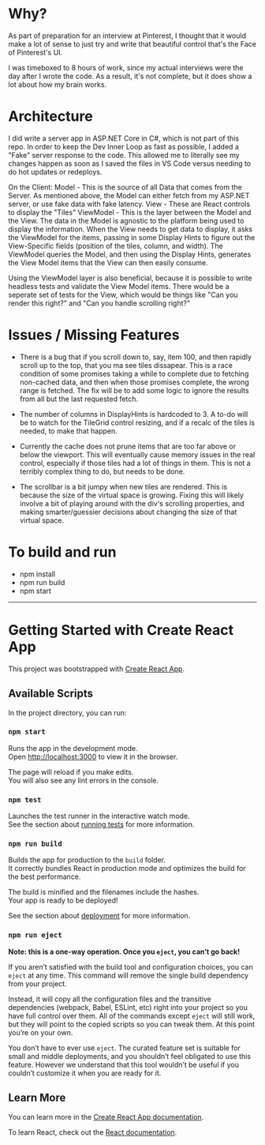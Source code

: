 # Why?

As part of preparation for an interview at Pinterest, I thought that it would make a lot of sense to just try and write that beautiful control that's the Face of Pinterest's UI.

I was timeboxed to 8 hours of work, since my actual interviews were the day after I wrote the code. As a result, it's not complete, but it does show a lot about how my brain works.

# Architecture

I did write a server app in ASP.NET Core in C#, which is not part of this repo. In order to keep the Dev Inner Loop as fast as possible, I added a "Fake" server response to the code. This allowed me to literally see my changes happen as soon as I saved the files in VS Code versus needing to do hot updates or redeploys.

On the Client:
  Model - This is the source of all Data that comes from the Server. As mentioned above, the Model can either fetch from my ASP.NET server, or use fake data with fake latency.
  View - These are React controls to display the "Tiles"
  ViewModel - This is the layer between the Model and the View. The data in the Model is agnostic to the platform being used to display the information. When the View needs to get data to display, it asks the ViewModel for the items, passing in some Display Hints to figure out the View-Specific fields (position of the tiles, column, and width). The ViewModel queries the Model, and then using the Display Hints, generates the View Model items that the View can then easily consume.
  
Using the ViewModel layer is also beneficial, because it is possible to write headless tests and validate the View Model items. There would be a seperate set of tests for the View, which would be things like "Can you render this right?" and "Can you handle scrolling right?"

# Issues / Missing Features

- There is a bug that if you scroll down to, say, item 100, and then rapidly scroll up to the top, that you ma see tiles dissapear. This is a race condition of some promises taking a while to complete due to fetching non-cached data, and then when those promises complete, the wrong range is fetched. The fix will be to add some logic to ignore the results from all but the last requested fetch.

- The number of columns in DisplayHints is hardcoded to 3. A to-do will be to watch for the TileGrid control resizing, and if a recalc of the tiles is needed, to make that happen.

- Currently the cache does not prune items that are too far above or below the viewport. This will eventually cause memory issues in the real control, especially if those tiles had a lot of things in them. This is not a terribly complex thing to do, but needs to be done.

- The scrollbar is a bit jumpy when new tiles are rendered. This is because the size of the virtual space is growing. Fixing this will likely involve a bit of playing around with the div's scrolling properties, and making smarter/guessier decisions about changing the size of that virtual space.

# To build and run

- npm install
- npm run build
- npm start

----





# Getting Started with Create React App

This project was bootstrapped with [Create React App](https://github.com/facebook/create-react-app).

## Available Scripts

In the project directory, you can run:

### `npm start`

Runs the app in the development mode.\
Open [http://localhost:3000](http://localhost:3000) to view it in the browser.

The page will reload if you make edits.\
You will also see any lint errors in the console.

### `npm test`

Launches the test runner in the interactive watch mode.\
See the section about [running tests](https://facebook.github.io/create-react-app/docs/running-tests) for more information.

### `npm run build`

Builds the app for production to the `build` folder.\
It correctly bundles React in production mode and optimizes the build for the best performance.

The build is minified and the filenames include the hashes.\
Your app is ready to be deployed!

See the section about [deployment](https://facebook.github.io/create-react-app/docs/deployment) for more information.

### `npm run eject`

**Note: this is a one-way operation. Once you `eject`, you can’t go back!**

If you aren’t satisfied with the build tool and configuration choices, you can `eject` at any time. This command will remove the single build dependency from your project.

Instead, it will copy all the configuration files and the transitive dependencies (webpack, Babel, ESLint, etc) right into your project so you have full control over them. All of the commands except `eject` will still work, but they will point to the copied scripts so you can tweak them. At this point you’re on your own.

You don’t have to ever use `eject`. The curated feature set is suitable for small and middle deployments, and you shouldn’t feel obligated to use this feature. However we understand that this tool wouldn’t be useful if you couldn’t customize it when you are ready for it.

## Learn More

You can learn more in the [Create React App documentation](https://facebook.github.io/create-react-app/docs/getting-started).

To learn React, check out the [React documentation](https://reactjs.org/).
